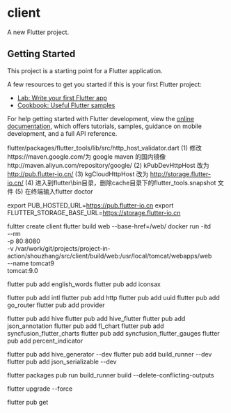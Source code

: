 <!--
 * @Author: gui-qi
 * @Date: 2022-10-29 03:31:37
 * @LastEditors: gui-qi
 * @LastEditTime: 2022-11-26 14:57:19
 * @Description: 
 * 
 * Copyright (c) 2022, All Rights Reserved. 
-->
# client

A new Flutter project.

## Getting Started

This project is a starting point for a Flutter application.

A few resources to get you started if this is your first Flutter project:

- [Lab: Write your first Flutter app](https://docs.flutter.dev/get-started/codelab)
- [Cookbook: Useful Flutter samples](https://docs.flutter.dev/cookbook)

For help getting started with Flutter development, view the
[online documentation](https://docs.flutter.dev/), which offers tutorials,
samples, guidance on mobile development, and a full API reference.


flutter/packages/flutter_tools/lib/src/http_host_validator.dart
(1) 修改https://maven.google.com/为 google maven 的国内镜像http://maven.aliyun.com/repository/google/
(2) kPubDevHttpHost 改为 http://pub.flutter-io.cn/
(3) kgCloudHttpHost 改为 http://storage.flutter-io.cn/
(4) 进入到flutter\bin目录，删除cache目录下的flutter_tools.snapshot 文件
(5) 在终端输入flutter doctor

export PUB_HOSTED_URL=https://pub.flutter-io.cn
export FLUTTER_STORAGE_BASE_URL=https://storage.flutter-io.cn

fultter create client
flutter build web --base-href=/web/
docker run -itd \
     --rm \
     -p 80:8080 \
     -v /var/work/git/projects/project-in-action/shouzhang/src/client/build/web:/usr/local/tomcat/webapps/web \
     --name tomcat9 \
     tomcat:9.0

flutter pub add english_words
flutter pub add iconsax

flutter pub add intl
flutter pub add http
flutter pub add uuid
flutter pub add go_router
flutter pub add provider

flutter pub add hive
flutter pub add hive_flutter
flutter pub add json_annotation
flutter pub add fl_chart
flutter pub add syncfusion_flutter_charts
flutter pub add syncfusion_flutter_gauges
flutter pub add percent_indicator

flutter pub add hive_generator --dev
flutter pub add build_runner --dev
flutter pub add json_serializable --dev

flutter packages pub run build_runner build --delete-conflicting-outputs

flutter upgrade --force

flutter pub get